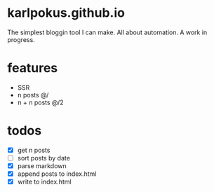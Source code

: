 # karlpokus.github.io
The simplest bloggin tool I can make. All about automation. A work in progress.

# features
- SSR
- n posts @/
- n + n posts @/2

# todos
- [x] get n posts
- [ ] sort posts by date
- [x] parse markdown
- [x] append posts to index.html
- [x] write to index.html
